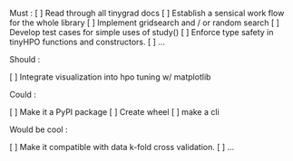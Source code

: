 
Must : 
[ ] Read through all tinygrad docs
[ ] Establish a sensical work flow for the whole library
[ ] Implement gridsearch and / or random search
[ ] Develop test cases for simple uses of study()
[ ] Enforce type safety in tinyHPO functions and constructors.
[ ] ...

Should :

[ ] Integrate visualization into hpo tuning w/ matplotlib

Could : 

[ ] Make it a PyPI package
[ ] Create wheel
[ ] make a cli


Would be cool : 

[ ] Make it compatible with data k-fold cross validation.
[ ] ...
